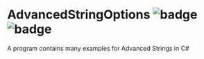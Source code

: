 # AdvancedStringOptions ![badge](https://img.shields.io/badge/Built%20with-C%23-green)  ![badge](https://img.shields.io/badge/MADE%20IN-MA-red)


A program contains many examples for Advanced Strings in C#
